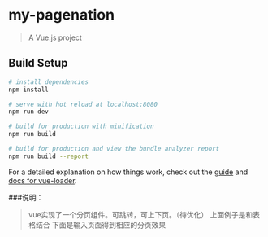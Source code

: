 # my-pagenation

> A Vue.js project

## Build Setup

``` bash
# install dependencies
npm install

# serve with hot reload at localhost:8080
npm run dev

# build for production with minification
npm run build

# build for production and view the bundle analyzer report
npm run build --report
```

For a detailed explanation on how things work, check out the [guide](http://vuejs-templates.github.io/webpack/) and [docs for vue-loader](http://vuejs.github.io/vue-loader).

###说明：
>vue实现了一个分页组件。可跳转，可上下页。（待优化）
上面例子是和表格结合
下面是输入页面得到相应的分页效果